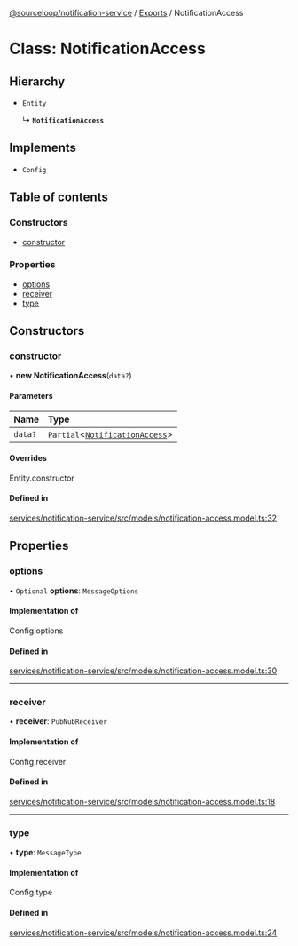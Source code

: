 [@sourceloop/notification-service](../README.md) / [Exports](../modules.md) / NotificationAccess

# Class: NotificationAccess

## Hierarchy

- `Entity`

  ↳ **`NotificationAccess`**

## Implements

- `Config`

## Table of contents

### Constructors

- [constructor](NotificationAccess.md#constructor)

### Properties

- [options](NotificationAccess.md#options)
- [receiver](NotificationAccess.md#receiver)
- [type](NotificationAccess.md#type)

## Constructors

### constructor

• **new NotificationAccess**(`data?`)

#### Parameters

| Name | Type |
| :------ | :------ |
| `data?` | `Partial`<[`NotificationAccess`](NotificationAccess.md)\> |

#### Overrides

Entity.constructor

#### Defined in

[services/notification-service/src/models/notification-access.model.ts:32](https://github.com/sourcefuse/loopback4-microservice-catalog/blob/bc2553587/services/notification-service/src/models/notification-access.model.ts#L32)

## Properties

### options

• `Optional` **options**: `MessageOptions`

#### Implementation of

Config.options

#### Defined in

[services/notification-service/src/models/notification-access.model.ts:30](https://github.com/sourcefuse/loopback4-microservice-catalog/blob/bc2553587/services/notification-service/src/models/notification-access.model.ts#L30)

___

### receiver

• **receiver**: `PubNubReceiver`

#### Implementation of

Config.receiver

#### Defined in

[services/notification-service/src/models/notification-access.model.ts:18](https://github.com/sourcefuse/loopback4-microservice-catalog/blob/bc2553587/services/notification-service/src/models/notification-access.model.ts#L18)

___

### type

• **type**: `MessageType`

#### Implementation of

Config.type

#### Defined in

[services/notification-service/src/models/notification-access.model.ts:24](https://github.com/sourcefuse/loopback4-microservice-catalog/blob/bc2553587/services/notification-service/src/models/notification-access.model.ts#L24)
